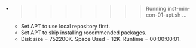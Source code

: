 * >>>>>>>>> Running inst-min-con-01-apt.sh ...
  * Set APT to use local repository first.
  * Set APT to skip installing recommended packages.
  * Disk size = 752200K. Space Used = 12K. Runtime = 00:00:00:01.
